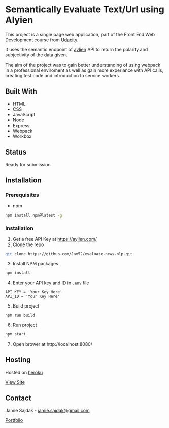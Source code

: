 # Semantically Evaluate Text/Url using Alyien

This project is a single page web application, part of the Front End Web Development course from [Udacity](https://www.udacity.com/course/front-end-web-developer-nanodegree--nd0011).

It uses the semantic endpoint of [aylien](https://aylien.com/) API to return the polarity and subjectivity of the data given.

The aim of the project was to gain better understanding of using webpack in a professional enviroment as well as gain more experiance with API calls, creating test code and introduction to service workers.

## Built With

- HTML
- CSS
- JavaScript
- Node
- Express
- Webpack
- Workbox

## Status

Ready for submission.

## Installation

### Prerequisites

- npm

```sh
npm install npm@latest -g
```

### Installation

1. Get a free API Key at https://aylien.com/
2. Clone the repo

```sh
git clone https://github.com/Jam52/evaluate-news-nlp.git
```

3. Install NPM packages

```sh
npm install
```

4. Enter your API key and ID in `.env` file

```
API_KEY = 'Your Key Here'
API_ID = 'Your Key Here'
```

5. Build project

```sh
npm run build
```

6. Run project

```sh
npm start
```

7. Open brower at http://localhost:8080/

## Hosting

Hosted on [heroku](https://www.heroku.com/)

[View Site](https://vast-anchorage-24801.herokuapp.com/)

## Contact

Jamie Sajdak - jamie.sajdak@gmail.com

[Portfolio](https://www.jamiesajdak.com/)
